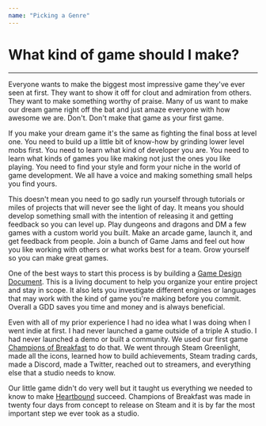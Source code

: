 ```yaml
---
name: "Picking a Genre"
---
```


# What kind of game should I make?
---

Everyone wants to make the biggest most impressive game they've ever seen at first. They want to show it off for clout and admiration from others. They want to make something worthy of praise. Many of us want to make our dream game right off the bat and just amaze everyone with how awesome we are. Don't. Don't make that game as your first game.

If you make your dream game it's the same as fighting the final boss at level one. You need to build up a little bit of know-how by grinding lower level mobs first. You need to learn what kind of developer you are. You need to learn what kinds of games you like making not just the ones you like playing. You need to find your style and form your niche in the world of game development. We all have a voice and making something small helps you find yours.

This doesn't mean you need to go sadly run yourself through tutorials or miles of projects that will never see the light of day. It means you should develop something small with the intention of releasing it and getting feedback so you can level up. Play dungeons and dragons and DM a few games with a custom world you built. Make an arcade game, launch it, and get feedback from people. Join a bunch of Game Jams and feel out how you like working with others or what works best for a team. Grow yourself so you can make great games.

One of the best ways to start this process is by building a [Game Design Document](https://docs.google.com/document/d/1Vl7BMvzUOhbunJrI_X1gUc6x-LAp3aaBiPwHUf27B70). This is a living document to help you organize your entire project and stay in scope. It also lets you investigate different engines or languages that may work with the kind of game you're making before you commit. Overall a GDD saves you time and money and is always beneficial.

Even with all of my prior experience I had no idea what I was doing when I went indie at first. I had never launched a game outside of a triple A studio. I had never launched a demo or built a community. We used our first game [Champions of Breakfast](https://store.steampowered.com/app/454380/Champions_of_Breakfast/) to do that. We went through Steam Greenlight, made all the icons, learned how to build achievements, Steam trading cards, made a Discord, made a Twitter, reached out to streamers, and everything else that a studio needs to know.

Our little game didn't do very well but it taught us everything we needed to know to make [Heartbound](https://store.steampowered.com/app/567380/Heartbound/) succeed. Champions of Breakfast was made in twenty four days from concept to release on Steam and it is by far the most important step we ever took as a studio.